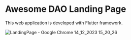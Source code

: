 # Awesome DAO Landing Page

This web application is developed with Flutter framework.

![LandingPage - Google Chrome 14_12_2023 15_20_26](https://github.com/EmreKaratopuk/dao-landing-page/assets/61318808/e83ee72c-f171-4032-bfd2-e509bd732571)
